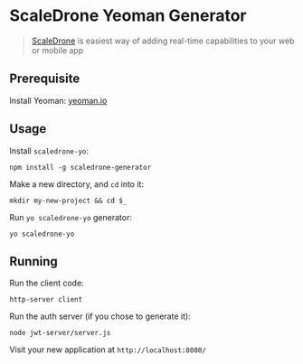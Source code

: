 # ScaleDrone Yeoman Generator

> [ScaleDrone](https://www.scaledrone.com) is easiest way of adding real-time capabilities to your web or mobile app

## Prerequisite

Install Yeoman: [yeoman.io](http://yeoman.io/)

## Usage

Install `scaledrone-yo`:
```
npm install -g scaledrone-generator
```

Make a new directory, and `cd` into it:
```
mkdir my-new-project && cd $_
```

Run `yo scaledrone-yo` generator:
```
yo scaledrone-yo
```

## Running

Run the client code:
```
http-server client
```

Run the auth server (if you chose to generate it):
```
node jwt-server/server.js
```

Visit your new application at `http://localhost:8080/`

